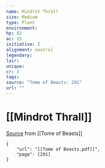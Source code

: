 ```yaml
---
name: Mindrot Thrall
size: Medium
type: Plant
environment: 
hp: 82
ac: 15
initiative: 2
alignment: neutral
legendary: 
lair: 
unique: 
cr: 3
tags: 
source: "Tome of Beasts: 291"
url: ""
---
```

# [[Mindrot Thrall]]

[Source](zotero://open-pdf/library/items/ULEQWHJM?page=291) from [[Tome of Beasts]]

```pdf
{
	"url": "[[Tome of Beasts.pdf]]",
	"page": [291]
}
```

